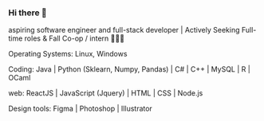 ### Hi there 👋


aspiring software engineer and full-stack developer |  Actively Seeking Full-time roles & Fall Co-op / intern  👩🏻‍💻 

Operating Systems: Linux, Windows 

Coding: Java | Python (Sklearn, Numpy, Pandas) | C# | C++ | MySQL | R | OCaml 

web: ReactJS | JavaScript (Jquery) | HTML | CSS | Node.js 

Design tools: Figma | Photoshop | Illustrator 
